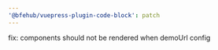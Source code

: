 ```yaml
---
'@bfehub/vuepress-plugin-code-block': patch
---
```


fix: components should not be rendered when demoUrl config
